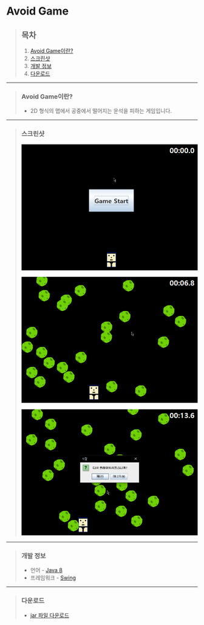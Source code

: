 # **Avoid Game**

> ## **목차**
>
> 1. [Avoid Game이란?](#Avoid-Game이란)
> 2. [스크린샷](#스크린샷)
> 3. [개발 정보](#개발-정보)
> 4. [다운로드](#다운로드)

---

> ### **Avoid Game이란?**
>
> - 2D 형식의 맵에서 공중에서 떨어지는 운석을 피하는 게임입니다.

---

> ### **스크린샷**
>
> ![Avoid Game 스크린샷1](https://raw.githubusercontent.com/banb3515/AvoidGame/master/Screenshots/Screenshot1.png)
> 
> ![Avoid Game 스크린샷2](https://raw.githubusercontent.com/banb3515/AvoidGame/master/Screenshots/Screenshot2.png)
> 
> ![Avoid Game 스크린샷3](https://raw.githubusercontent.com/banb3515/AvoidGame/master/Screenshots/Screenshot3.png)

---

> ### **개발 정보**
>
> - 언어 - [Java 8](https://www.java.com/)
> - 프레임워크 - [Swing](https://docs.oracle.com/javase/8/docs/api/index.html?javax/swing/package-summary.html)

---

> ### **다운로드**
>
> - [jar 파일 다운로드](https://raw.githubusercontent.com/banb3515/AvoidGame/master/Downloads/AvoidGame.jar)